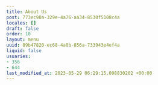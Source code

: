 ```yaml
---
title: About Us
post: 773ec90a-329e-4a76-aa34-8530f5108c4a
locales: []
draft: false
order: 10
layout: menu
uuid: 89b47820-ec68-4a0b-856a-733943e4ef4a
liquid: false
usuaries:
- 356
- 644
last_modified_at: 2023-05-29 06:29:15.098830202 +00:00
---
```


